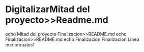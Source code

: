 # DigitalizarMitad del proyecto>>Readme.md
echo Mitad del proyecto
Finalizacion>>README.md
echo Finalizacion>>README.md
echo Finalizacion
Finalizacion
Linea marlonruales1
